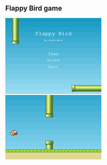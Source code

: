 ## Flappy Bird game

<img src='./assets/screenPrint1.PNG' width="300"/>


<img src='./assets/screenPrint2.PNG' width="300"/>